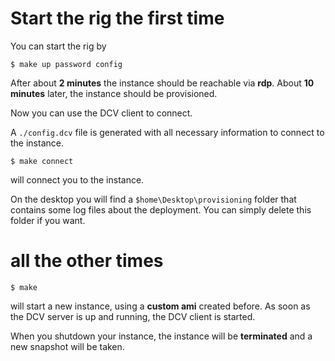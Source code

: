 # Start the rig the first time

You can start the rig by

```
$ make up password config
```

After about **2 minutes** the instance should be reachable via **rdp**.
About **10 minutes** later, the instance should be provisioned.

Now you can use the DCV client to connect.

A `./config.dcv` file is generated with all necessary information to
connect to the instance.

```
$ make connect
```

will connect you to the instance.

On the desktop you will find a `$home\Desktop\provisioning` folder that contains some log files about the deployment. 
You can simply delete this folder if you want.

# all the other times

```
$ make
```

will start a new instance, using a **custom ami** created before.
As soon as the DCV server is up and running, the DCV client is started.

When you shutdown your instance, the instance will be **terminated** and a 
new snapshot will be taken.
